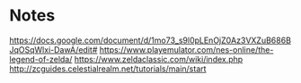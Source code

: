 
# Notes

https://docs.google.com/document/d/1mo73_s9l0pLEnOjZ0Az3VXZuB686BJqOSqWlxi-DawA/edit#
https://www.playemulator.com/nes-online/the-legend-of-zelda/
https://www.zeldaclassic.com/wiki/index.php
http://zcguides.celestialrealm.net/tutorials/main/start
